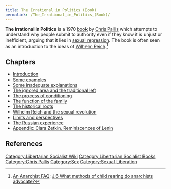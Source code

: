 ```yaml
---
title: The Irrational in Politics (Book)
permalink: /The_Irrational_in_Politics_(Book)/
---
```


**The Irrational in Politics** is a 1970
[book](List_of_Libertarian_Socialist_Books.md "wikilink") by [Chris
Pallis](Chris_Pallis.md "wikilink") which attempts to understand why people
submit to authority even if they know it is unjust or inefficient,
arguing that it lies in [sexual
repression](Sexual_Repression.md "wikilink"). The book is often seen as an
introduction to the ideas of [Wilhelm
Reich](Wilhelm_Reich.md "wikilink").[^1]

## Chapters

- [Introduction](Introduction_(The_Irrational_in_Politics).md "wikilink")
- [Some examples](Some_examples_(The_Irrational_in_Politics).md "wikilink")
- [Some inadequate
  explanations](Some_Inadequate_Explanations_(The_Irrational_in_Politics).md "wikilink")
- [The ignored area and the traditional
  left](The_ignored_area_and_the_traditional_left_(The_Irrational_in_Politics).md "wikilink")
- [The process of
  conditioning](The_process_of_conditioning_(The_Irrational_in_Politics).md "wikilink")
- [The function of the
  family](The_function_of_the_family_(The_Irrational_in_Politics).md "wikilink")
- [The historical
  roots](The_historical_roots_(The_Irrational_in_Politics).md "wikilink")
- [Wilhelm Reich and the sexual
  revolution](Wilhelm_Reich_and_the_sexual_revolution_(The_Irrational_in_Politics).md "wikilink")
- [Limits and
  perspectives](Limits_and_perspectives_(The_Irrational_in_Politics).md "wikilink")
- [The Russian
  experience](The_Russian_experience_(The_Irrational_in_Politics).md "wikilink")
- [Appendix: Clara Zetkin, Reminiscences of
  Lenin](Appendix:_Clara_Zetkin,_Reminiscences_of_Lenin_(The_Irrational_in_Politics).md "wikilink")

## References

<references />

[Category:Libertarian Socialist
Wiki](Category:Libertarian_Socialist_Wiki.md "wikilink")
[Category:Libertarian Socialist
Books](Category:Libertarian_Socialist_Books.md "wikilink") [Category:Chris
Pallis](Category:Chris_Pallis.md "wikilink")
[Category:Sex](Category:Sex.md "wikilink") [Category:Sexual
Liberation](Category:Sexual_Liberation.md "wikilink")

[^1]: [An Anarchist FAQ](An_Anarchist_FAQ.md "wikilink"): [J.6 What methods
    of child rearing do anarchists
    advocate?](J.6_(An_Anarchist_FAQ).md "wikilink")